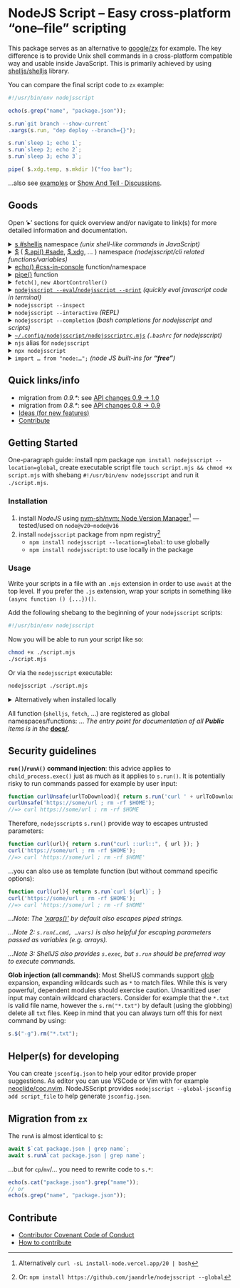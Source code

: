 # NodeJS Script – Easy cross-platform “one–file” scripting
This package serves as an alternative to [google/zx](https://github.com/google/zx) for example. The key difference
is to provide Unix shell commands in a cross-platform compatible way and usable
inside JavaScript.  This is primarily achieved by using [shelljs/shelljs](https://github.com/shelljs/shelljs) library.

You can compare the final script code to `zx` example:
```javascript
#!/usr/bin/env nodejsscript

echo(s.grep("name", "package.json"));

s.run`git branch --show-current`
.xargs(s.run, "dep deploy --branch={}");

s.run`sleep 1; echo 1`;
s.run`sleep 2; echo 2`;
s.run`sleep 3; echo 3`;

pipe( $.xdg.temp, s.mkdir )("foo bar");
```
…also see [examples](./examples) or [Show And Tell · Discussions](https://github.com/jaandrle/nodejsscript/discussions/categories/show-and-tell).

## Goods
Open ‘▸’ sections for quick overview and/or navigate to link(s) for more detailed
information and documentation.

<!-- #region --><details> <summary><a href="./docs/modules/s.md">s #shelljs</a> namespace <em>(unix shell-like commands in JavaScript)</em></summary>

Contains functions from [shelljs/shelljs](https://github.com/shelljs/shelljs) library mimic the bash utilities
and some additional added by nodejsscript. Typically `s.cat`/`s.grep`/…,
to run other than builtin commands use `s.run`/`s.runA`.

<!-- #endregion -->
</details>
<!-- #region --><details> <summary><a href="./docs/modules/.md">$</a> (
		<a href="./docs/modules/.md#api">$.api() #sade</a>,
		<a href="./docs/modules/xdg_.xdg.md">$.xdg</a>,
		…
	)
	namespace <em>(nodejsscript/cli related functions/variables)</em></summary>

```js
// ls.mjs
$.api()
.command("ls [folder]")
.description("list files")
.option("-a", "list all files")
.action((folder, options)=> {
	if(Object.keys(options).length === 0)
		s.ls(folder);
	else {
		const opts= pipe(
			Object.entries,
			o=> o.map(([k, v])=> [ "-"+k, v ]),
			Object.fromEntries
		)(options);
		s.ls(opts, folder);
	}
	$.exit(0);
})
.parse();
// ls.mjs ls -a
```

- contains cli/nodejsscript related functions
- for processing script arguments you can use `$[0]`/`$[1]`/… (compare with bash
  `$0`/`$1`/…) or
- **`$.api()`: allows to quickly create script cli API, internally uses [sade](https://github.com/lukeed/sade)
  library (compare with [commander](https://github.com/tj/commander.js))**
- `$.isMain()`: detects if the script is executed as main or if it is imported
  from another script file
- `$.xdg`: provides cross-platform file system access for specific locations
  (home, temp, config, … directory)
- `$.stdin`: handles standard input when the script is run in shell pipe (can be
  helpful for `nodejsscript --eval`/`nodejsscript --print` bellow)
- …for more see [related section in docs](./docs/modules/.md)

<!-- #endregion -->
</details>
<!-- #region --><details> <summary><a href="./docs/README.md#echo">echo() #css-in-console</a> function/namespace</summary>

```js
const css= echo.css`
	.blue { color: blue; }
	.spin { list-style: --terminal-spin; }
	.success { color: green; list-style: "✓ "; }
`;
echo("Hello %cWorld", css.blue);
for(let i= 0; i < 10; i++){
	echo.use("-R", "%cLoading…", css.spin);
	s.run`sleep .5`;
}
echo.use("-r", "%cDone", css.success);
```

- prints to console, also supports styling using CSS like syntax
- internally uses [css-in-console](https://www.npmjs.com/package/css-in-console)

<!-- #endregion -->
</details>
<!-- #region --><details> <summary><a href="./docs/README.md#pipe">pipe()</a> function</summary>

```js
pipe(
	Number,
	v=> `Result is: ${v}`,
	echo
)("42");
```
Provides functional way to combine JavaScript functions.

<!-- #endregion -->
</details>
<!-- #region --><details> <summary><code>fetch()</code>, <code>new AbortController()</code></summary>

These are supported in nodejsscript:

- uses native `fetch()`/`AbortController` or
- fallbacks
	- [node-fetch - npm](https://www.npmjs.com/package/node-fetch)
	- [abort-controller - npm](https://www.npmjs.com/package/abort-controller)


<!-- #endregion -->
</details>
<!-- #region --><details> <summary><a href="./examples/eval_print.md"
	><code>nodejsscript --eval</code>/<code>nodejsscript --print</code></a> <em>(quickly eval javascript code in terminal)</em></summary>

```bash
curl https://api.spacexdata.com/v4/launches/latest | \
nodejsscript -p '$.stdin.json()' Object.entries 'e=> e.filter(([_,v])=> Array.isArray(v))'
```

- *similar to `node --eval`/`node --print`*
- you can use less verbose syntax `njs -e`/`njs -p`

<!-- #endregion -->
</details>
<!-- #region --><details> <summary><code>nodejsscript --inspect</code></summary>

Use to debug your script, similar to [`node inspect`](https://nodejs.org/api/debugger.html) ([Node.js — Debugging Node.js](https://nodejs.org/en/learn/getting-started/debugging)).

<!-- #endregion -->
</details>
<!-- #region --><details> <summary><code>nodejsscript --interactive</code> <em>(REPL)</em></summary>

Use to run [REPL, similar to `node`/`node --interactive`/`node -i`](https://nodejs.org/en/learn/command-line/how-to-use-the-nodejs-repl).

*Idea*: you can use REPL to analyze your JSON log files (pseudo code):

```js
// njs --interactive
> s.ls("*.json").flatMap(f=> s.cat(f).xargs(JSON.parse)).filter(x=> x.error)
> _.map(x=> x.error===404)
```

REPL supports tab-completion (also for folders and files).

<!-- #endregion -->
</details>
<!-- #region --><details> <summary><code>nodejsscript --completion</code> <em>(bash completions for nodejsscript and scripts)</em></summary>

- provide shell completion for nodejsscript and scripts written using
  nodejsscript (**using `$.api()`**)
- **(for now) only for bash**
- add `eval "$(nodejsscript --completion bash)"` to your '.bashrc' file
- prepare your script cli API using `$.api()`
- register your scritp autocompletion using
  `nodejsscript --completion register <target>`
	- use global script name (your script must be also included in the PATH)
	  to automatically enable completions on the shell start
	- or (relative) path to enable completions on demand see ↙
- use `eval "$(nodejsscript --completion bash-local [target])"`
	- empty target or path to the directory enables completions for all scripts
	  in the given directory recursively
	- script path as target enables completions for specific script only
- see help `nodejsscript --completion`/`nodejsscript --completion help`

<!-- #endregion -->
</details>
<!-- #region --><details> <summary><a href="./examples/nodejsscriptrc.md"
	><code>~/.config/nodejsscript/nodejsscriptrc.mjs</code></a> <em>(<code>.bashrc</code> for nodejsscript)</em></summary>

```js
//nodejsscriptrc.mjs
// … my code evaluated for each nodejsscript invocation

/** Custom uncaughtException function */
export function uncaughtException(){};
/** Place for custom code when script starts */
export function onscript(){}
/** Place for custom code when REPL starts (`--interactive`) */
export function onrepl(){}
/** Place for custom code when eval starts (`--eval`/`--print`) */
export function oneval(){}
```

This is very similar to `.bashrc` file, but for nodejsscript.

<!-- #endregion -->
</details>
<!-- #region --><details> <summary><code>njs</code> alias for <code>nodejsscript</code></summary>

You can use `njs` instead of `nodejsscript`, so for use less verbose syntax

- `njs -e`/`njs -p`
- `njs --inspect`
- `njs`/`njs --interactive`
- `njs --completion`

<!-- #endregion -->
</details>
<!-- #region --><details> <summary><code>npx nodejsscript</code></summary>

```js
// some script file
#!/usr/bin/env -S npx nodejsscript
```
You can install/use `nodejsscript` for specific project, for example
in combination with [jaandrle/bs: The simplest possible build system using executables](https://github.com/jaandrle/bs).

<!-- #endregion -->
</details>
<!-- #region --><details> <summary><code>import … from "node:…";</code> <em>(node JS built-ins for <strong>“free”</strong>)</em></summary>

```js
import { setTimeout } from "node:timers/promises";
import { join, resolve } from "node:path";

//.current file URL
import.meta.url;
//.URL to path
import { fileURLToPath } from "node:url";
const file_path= fileURLToPath(import.meta.url);
// URL is supported! (see relative reading)
s.cat(new URL('relative_file', import.meta.url));

//.crypto utils
import { randomUUID } from "node:crypto";

// …
```
…and more, see for example [Node.js v17.9.1 Documentation](https://nodejs.org/docs/latest-v17.x/api/documentation.html#stability-overview).

<!-- #endregion -->
</details>

## Quick links/info
- migration from *0.9.\**: see [API changes 0.9 → 1.0](https://github.com/jaandrle/nodejsscript/pull/32)
- migration from *0.8.\**: see [API changes 0.8 → 0.9](https://github.com/jaandrle/nodejsscript/blob/e9c4d9d/README.md#api-changes-08--09)
- [Ideas (for new features)](https://github.com/jaandrle/nodejsscript/discussions/categories/ideas)
- [Contribute](#contribute)

## Getting Started
One-paragraph guide: install npm package
`npm install nodejsscript --location=global`, create executable script file
`touch script.mjs && chmod +x script.mjs` with shebang
`#!/usr/bin/env nodejsscript` and run it `./script.mjs`.

### Installation

1. install *NodeJS* using [nvm-sh/nvm: Node Version Manager](https://github.com/nvm-sh/nvm)[^ORnpm] — tested/used on
   `node@v20`–`node@v16`
1. install `nodejsscript` package from npm registry[^ORnjs]
	- `npm install nodejsscript --location=global`: to use globally
	- `npm install nodejsscript`: to use locally in the package

### Usage
Write your scripts in a file with an `.mjs` extension in order to use `await`
at the top level. If you prefer the `.js` extension, wrap your scripts
in something like `(async function () {...})()`.

Add the following shebang to the beginning of your `nodejsscript` scripts:
```bash
#!/usr/bin/env nodejsscript
```

Now you will be able to run your script like so:
```bash
chmod +x ./script.mjs
./script.mjs
```

Or via the `nodejsscript` executable:

```bash
nodejsscript ./script.mjs
```

<!-- #region --><details> <summary>Alternatively when installed locally</summary>

```bash
#!/usr/bin/env -S npx nodejsscript
```
```bash
npx nodejsscript ./script.mjs
```

<!-- #endregion -->
</details>

All function (`shelljs`, `fetch`, …) are registered as global
namespaces/functions: … *The entry point for documentation of all **Public**
items is in the* [**docs/**](./docs/README.md).

## Security guidelines
**`run()`/`runA()` command injection**: this advice applies to
`child_process.exec()` just as much as it applies to `s.run()`. It is
potentially risky to run commands passed for example by user input:
```js
function curlUnsafe(urlToDownload){ return s.run('curl ' + urlToDownload); }
curlUnsafe('https://some/url ; rm -rf $HOME');
//=> curl https://some/url ; rm -rf $HOME
```
Therefore, `nodejsscript`s `s.run()` provide way to escapes untrusted parameters:
```js
function curl(url){ return s.run("curl ::url::", { url }); }
curl('https://some/url ; rm -rf $HOME');
//=> curl 'https://some/url ; rm -rf $HOME'
```
…you can also use as template function (but without command specific options):
```js
function curl(url){ return s.run`curl ${url}`; }
curl('https://some/url ; rm -rf $HOME');
//=> curl 'https://some/url ; rm -rf $HOME'
```

…*Note: The ['xargs()'](../interfaces/s.XargsFunction.md) by default also
escapes piped strings.*

*…Note 2: `s.run(…cmd, …vars)` is also helpful for escaping parameters passed
as variables (e.g. arrays).*

*…Note 3: ShellJS also provides `s.exec`, but `s.run` should be preferred way
to execute commands.*

**Glob injection (all commands)**: Most ShellJS commands support [glob](https://github.com/isaacs/node-glob) expansion,
expanding wildcards such as `*` to match files. While this is very powerful,
dependent modules should exercise caution. Unsanitized user input may contain
wildcard characters. Consider for example that the `*.txt` is valid file name,
however the `s.rm("*.txt")` by default (using the globbing) delete all `txt` files.
Keep in mind that you can always turn off this for next command by using:
```js
s.$("-g").rm("*.txt");
```

## Helper(s) for developing
You can create `jsconfig.json` to help your editor provide proper suggestions.
As editor you can use VSCode or Vim with for example [neoclide/coc.nvim](https://github.com/neoclide/coc.nvim).
NodeJSScript provides `nodejsscript --global-jsconfig add script_file` to
help generate `jsconfig.json`.

## Migration from `zx`
The `runA` is almost identical to `$`:
```js
await $`cat package.json | grep name`;
await s.runA`cat package.json | grep name`;
```
…but for `cp`/`mv`/… you need to rewrite code to `s.*`:
```js
echo(s.cat("package.json").grep("name"));
// or
echo(s.grep("name", "package.json"));
```

## Contribute
- [Contributor Covenant Code of Conduct](./CODE_OF_CONDUCT.md)
- [How to contribute](./CONTRIBUTING.md)

[^ORnpm]: Alternatively `curl -sL install-node.vercel.app/20 | bash`
[^ORnjs]: Or: `npm install https://github.com/jaandrle/nodejsscript --global`
